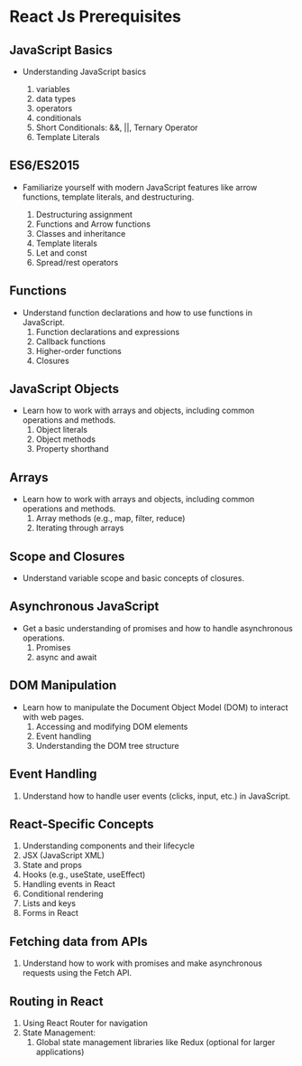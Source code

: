# React Js Prerequisites

## JavaScript Basics

- Understanding JavaScript basics

  1.  variables
  2.  data types
  3.  operators
  4.  conditionals
  5.  Short Conditionals: &&, ||, Ternary Operator
  6.  Template Literals

## ES6/ES2015

- Familiarize yourself with modern JavaScript features like arrow functions, template literals, and destructuring.

  1.  Destructuring assignment
  2.  Functions and Arrow functions
  3.  Classes and inheritance
  4.  Template literals
  5.  Let and const
  6.  Spread/rest operators

## Functions

- Understand function declarations and how to use functions in JavaScript.
  1.  Function declarations and expressions
  2.  Callback functions
  3.  Higher-order functions
  4.  Closures

## JavaScript Objects

- Learn how to work with arrays and objects, including common operations and methods.
  1.  Object literals
  2.  Object methods
  3.  Property shorthand

## Arrays

- Learn how to work with arrays and objects, including common operations and methods.
  1.  Array methods (e.g., map, filter, reduce)
  2.  Iterating through arrays

## Scope and Closures

- Understand variable scope and basic concepts of closures.

## Asynchronous JavaScript

- Get a basic understanding of promises and how to handle asynchronous operations.
  1.  Promises
  2.  async and await

## DOM Manipulation

- Learn how to manipulate the Document Object Model (DOM) to interact with web pages.
  1.  Accessing and modifying DOM elements
  2.  Event handling
  3.  Understanding the DOM tree structure

## Event Handling

1.  Understand how to handle user events (clicks, input, etc.) in JavaScript.

## React-Specific Concepts

1. Understanding components and their lifecycle
2. JSX (JavaScript XML)
3. State and props
4. Hooks (e.g., useState, useEffect)
5. Handling events in React
6. Conditional rendering
7. Lists and keys
8. Forms in React

## Fetching data from APIs

1. Understand how to work with promises and make asynchronous requests using the Fetch API.

## Routing in React

1. Using React Router for navigation
2. State Management:
   1. Global state management libraries like Redux (optional for larger applications)
